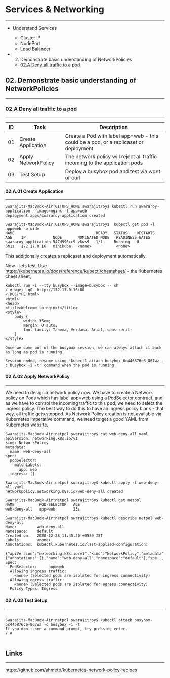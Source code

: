 # Services & Networking
---

* Understand Services
   * Cluster IP
   * NodePort
   * Load Balancer
   
* 02. Demonstrate basic understanding of NetworkPolicies
   * [02.A Deny all traffic to a pod](#02a-deny-all-traffic-to-a-pod)



## 02. Demonstrate basic understanding of NetworkPolicies
---

### 02.A Deny all traffic to a pod
---

| ID | Task | Description |
| ----------- | ----------- | -------|
| 01 | Create Application | Create a Pod with label app=web - this could be a pod, or a replicaset or deployment |
| 02 | Apply NetworkPolicy| The network policy will reject all traffic incoming to the application pods |
| 03 | Test Setup | Deploy a busybox pod and test via wget or curl | 


#### 02.A.01 Create Application
---

 ```
Swarajits-MacBook-Air:GITOPS_HOME swarajitroy$ kubectl run swararoy-application --image=nginx -l app=web
deployment.apps/swararoy-application created

Swarajits-MacBook-Air:GITOPS_HOME swarajitroy$  kubectl get pod -l app=web -o wide
NAME                                    READY   STATUS    RESTARTS   AGE    IP            NODE       NOMINATED NODE   READINESS GATES
swararoy-application-547d996cc9-vkws9   1/1     Running   0          3m1s   172.17.0.16   minikube   <none>           <none>

```

This additionally creates a replicaset and deployment automatically. 

Now - lets test. Use https://kubernetes.io/docs/reference/kubectl/cheatsheet/ - the Kubernetes cheet sheet, 

```
kubectl run -i --tty busybox --image=busybox -- sh
/ # wget -qO- http://172.17.0.16:80
<!DOCTYPE html>
<html>
<head>
<title>Welcome to nginx!</title>
<style>
    body {
        width: 35em;
        margin: 0 auto;
        font-family: Tahoma, Verdana, Arial, sans-serif;
    }
</style>

Once we come out of the busybox session, we can always attach it back as long as pod is running.

Session ended, resume using 'kubectl attach busybox-6c446876c6-867wz -c busybox -i -t' command when the pod is running

```

#### 02.A.02 Apply NetworkPolicy
---

We need to design a network policy now. We have to create a Network policy on Pods which has label app=web using a PodSelector contruct, and as we have to control the incoming traffic to this pod, we need to select the ingress policy. The best way to do this to have an ingress policy blank - that way, all traffic gets stopped. As Network Policy creation is not available via Kubernetes imperative command, we need to get a good YAML from Kubernetes website.

```
Swarajits-MacBook-Air:netpol swarajitroy$ cat web-deny-all.yaml
apiVersion: networking.k8s.io/v1
kind: NetworkPolicy
metadata:
  name: web-deny-all
spec:
  podSelector:
    matchLabels:
      app: web
  ingress: []
 
Swarajits-MacBook-Air:netpol swarajitroy$ kubectl apply -f web-deny-all.yaml
networkpolicy.networking.k8s.io/web-deny-all created

Swarajits-MacBook-Air:netpol swarajitroy$ kubectl get netpol
NAME           POD-SELECTOR   AGE
web-deny-all   app=web        23s

Swarajits-MacBook-Air:netpol swarajitroy$ kubectl describe netpol web-deny-all
Name:         web-deny-all
Namespace:    default
Created on:   2020-12-28 11:45:20 +0530 IST
Labels:       <none>
Annotations:  kubectl.kubernetes.io/last-applied-configuration:
                {"apiVersion":"networking.k8s.io/v1","kind":"NetworkPolicy","metadata":{"annotations":{},"name":"web-deny-all","namespace":"default"},"spe...
Spec:
  PodSelector:     app=web
  Allowing ingress traffic:
    <none> (Selected pods are isolated for ingress connectivity)
  Allowing egress traffic:
    <none> (Selected pods are isolated for egress connectivity)
  Policy Types: Ingress

```

#### 02.A.03 Test Setup 
---

```

Swarajits-MacBook-Air:netpol swarajitroy$ kubectl attach busybox-6c446876c6-867wz -c busybox -i -t
If you don't see a command prompt, try pressing enter.
/ #


```

## Links
---

https://github.com/ahmetb/kubernetes-network-policy-recipes
